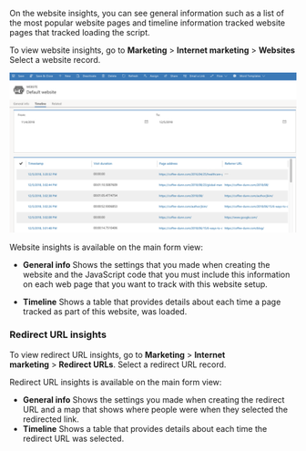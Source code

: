 On the website insights, you can see general information such as a list of the most popular website pages and timeline information tracked website pages that tracked loading the script.

To view website insights, go to **Marketing** > **Internet marketing** > **Websites** Select a website record.

![Website insights](../media/wwm-websiteinsights.png)

Website insights is available on the main form view:

- **General info** Shows the settings that you made when creating the website and the JavaScript code that you must include this information on each web page that you want to track with this website setup.

- **Timeline** Shows a table that provides details about each time a page tracked as part of this website, was loaded.

### Redirect URL insights

To view redirect URL insights, go to **Marketing** > **Internet marketing** > **Redirect URLs**. Select a redirect URL record.

Redirect URL insights is available on the main form view:
- **General info** Shows the settings you made when creating the redirect URL and a map that shows where people were when they selected the redirected link.
- **Timeline** Shows a table that provides details about each time the  redirect URL was selected.
